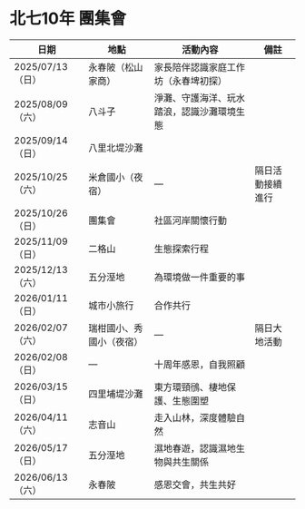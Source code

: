 # 北七10年 團集會 

| 日期           | 地點                 | 活動內容                                       | 備註                   |
|----------------|----------------------|------------------------------------------------|------------------------|
| 2025/07/13（日） | 永春陂（松山家商）        | 家長陪伴認識家庭工作坊（永春埤初探）                     |                        |
| 2025/08/09（六） | 八斗子                | 淨灘、守護海洋、玩水踏浪，認識沙灘環境生態                   |                        |
| 2025/09/14（日） | 八里北堤沙灘           |                                 |                        |
| 2025/10/25（六） | 米倉國小（夜宿）         | —                                              | 隔日活動接續進行         |
| 2025/10/26（日） | 團集會                | 社區河岸關懷行動                                 |                        |
| 2025/11/09（日） | 二格山                | 生態探索行程                                   |                        |
| 2025/12/13（六） | 五分溼地              | 為環境做一件重要的事                              |                        |
| 2026/01/11（日） | 城市小旅行             | 合作共行                                       |                        |
| 2026/02/07（六） | 瑞柑國小、秀國小（夜宿） | —                                              | 隔日大地活動             |
| 2026/02/08（日） | —                    | 十周年感恩，自我照顧                               |                        |
| 2026/03/15（日） | 四里埔堤沙灘           | 東方環頸鴴、棲地保護、生態圍塑                         |                        |
| 2026/04/11（六） | 志音山                | 走入山林，深度體驗自然                              |                        |
| 2026/05/17（日） | 五分溼地              | 濕地春遊，認識濕地生物與共生關係                         |                        |
| 2026/06/13（六） | 永春陂                | 感恩交會，共生共好                                 |                        |
